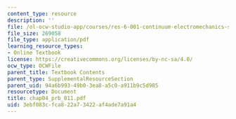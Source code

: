 ```yaml
---
content_type: resource
description: ''
file: /ol-ocw-studio-app/courses/res-6-001-continuum-electromechanics-spring-2009/3ebf083cfca822a73422af4ade7a91a4_chap04_prb_811.pdf
file_size: 269058
file_type: application/pdf
learning_resource_types:
- Online Textbook
license: https://creativecommons.org/licenses/by-nc-sa/4.0/
ocw_type: OCWFile
parent_title: Textbook Contents
parent_type: SupplementalResourceSection
parent_uid: 94a6b993-49b0-3ea8-a5c0-a911b9c5d985
resourcetype: Document
title: chap04_prb_811.pdf
uid: 3ebf083c-fca8-22a7-3422-af4ade7a91a4
---
```

